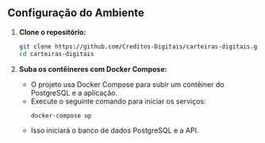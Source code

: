 ## Configuração do Ambiente

1. **Clone o repositório:**
   ```bash
   git clone https://github.com/Creditos-Digitais/carteiras-digitais.git
   cd carteiras-digitais
   ```

2. **Suba os contêineres com Docker Compose:**
   - O projeto usa Docker Compose para subir um contêiner do PostgreSQL e a aplicação.
   - Execute o seguinte comando para iniciar os serviços:
     ```bash
     docker-compose up
     ```
   - Isso iniciará o banco de dados PostgreSQL e a API.
